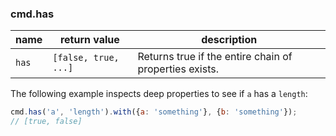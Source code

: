 ### cmd.has

| name       | return value          | description   |
|------------|-----------------------|---------------|
| `has`      | `[false, true, ...]`  | Returns true if the entire chain of properties exists. |

The following example inspects deep properties to see if `a` has a `length`:

```js
cmd.has('a', 'length').with({a: 'something'}, {b: 'something'});
// [true, false]
```
